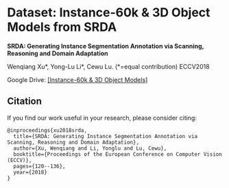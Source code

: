 # Dataset: Instance-60k & 3D Object Models from SRDA

**SRDA: Generating Instance Segmentation Annotation via Scanning, Reasoning and Domain Adaptation**

Wenqiang Xu*, Yong-Lu Li*, Cewu Lu. (*=equal contribution) ECCV2018

Google Drive: [[Instance-60k & 3D Object Models]](https://drive.google.com/drive/folders/1t941oiLk40XQX2Q9a2HPmiDRUpiwazJO?usp=sharing)

## Citation
If you find our work useful in your research, please consider citing:
```
@inproceedings{xu2018srda,
  title={SRDA: Generating Instance Segmentation Annotation via Scanning, Reasoning and Domain Adaptation},
  author={Xu, Wenqiang and Li, Yonglu and Lu, Cewu},
  booktitle={Proceedings of the European Conference on Computer Vision (ECCV)},
  pages={120--136},
  year={2018}
}
```

